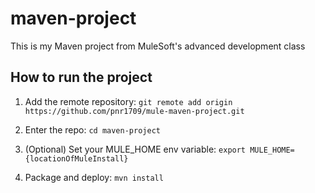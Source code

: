 # maven-project

This is my Maven project from MuleSoft's advanced development class

## How to run the project

1. Add the remote repository: `git remote add origin https://github.com/pnr1709/mule-maven-project.git`

1. Enter the repo: `cd maven-project`

1. (Optional) Set your MULE_HOME env variable: `export MULE_HOME={locationOfMuleInstall}`

1. Package and deploy: `mvn install`